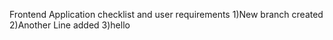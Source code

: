 Frontend Application checklist and user requirements
1)New branch created
2)Another Line added
3)hello